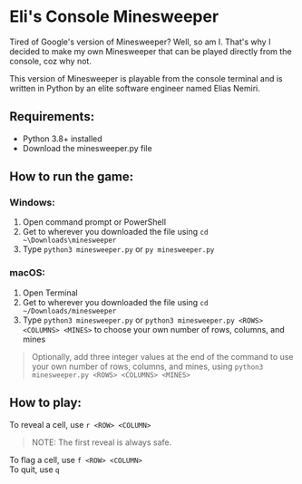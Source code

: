 # Eli's Console Minesweeper
Tired of Google's version of Minesweeper? Well, so am I. That's why I decided to make my own Minesweeper that can be played directly from the console, coz why not.

This version of Minesweeper is playable from the console terminal and is written in Python by an elite software engineer named Elias Nemiri. 

## Requirements:
- Python 3.8+ installed
- Download the minesweeper.py file

## How to run the game:
### Windows:
1. Open command prompt or PowerShell
2. Get to wherever you downloaded the file using `cd ~\Downloads\minesweeper`
3. Type `python3 minesweeper.py` or `py minesweeper.py`

### macOS:
1. Open Terminal
2. Get to wherever you downloaded the file using `cd ~/Downloads/minesweeper`
3. Type  `python3 minesweeper.py` or `python3 minesweeper.py <ROWS> <COLUMNS> <MINES>` to choose your own number of rows, columns, and mines
> Optionally, add three integer values at the end of the command to use your own number of rows, columns, and mines, using
> `python3 minesweeper.py <ROWS> <COLUMNS> <MINES>`
>

## How to play:
To reveal a cell, use `r <ROW> <COLUMN>`
>
> NOTE: The first reveal is always safe.
> 

To flag a cell, use `f <ROW> <COLUMN>`\
To quit, use `q`
